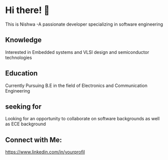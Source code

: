 # Hi there! 👋
This is Nishwa -A passionate developer specializing in software engineering
## Knowledge 
Interested in Embedded systems and VLSI design and semiconductor technologies 
## Education 
Currently Pursuing B.E in the field of Electronics and Communication Engineering 
## seeking for
Looking for an opportunity to collaborate on software backgrounds as well as ECE background
## Connect with Me:
https://www.linkedin.com/in/yourprofil

<!---
Nishwa2006/Nishwa2006 is a ✨ special ✨ repository because its `README.md` (this file) appears on your GitHub profile.
You can click the Preview link to take a look at your changes.
--->
